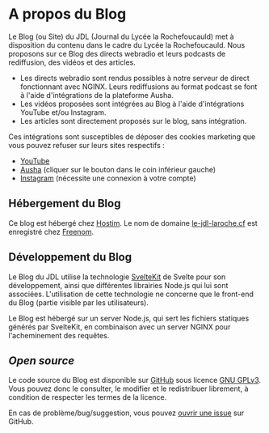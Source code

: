 # A propos du Blog

Le Blog (ou Site) du JDL (Journal du Lycée la Rochefoucauld) met à disposition du contenu dans le cadre du Lycée la Rochefoucauld.
Nous proposons sur ce Blog des directs webradio et leurs podcasts de rediffusion, des vidéos et des articles.


- Les directs webradio sont rendus possibles à notre serveur de direct fonctionnant avec NGINX. Leurs rediffusions au format podcast se font à l'aide d'intégrations de la plateforme Ausha.
- Les vidéos proposées sont intégrées au Blog à l'aide d'intégrations YouTube et/ou Instagram.
- Les articles sont directement proposés sur le blog, sans intégration.

Ces intégrations sont susceptibles de déposer des cookies marketing que vous pouvez refuser sur leurs sites respectifs :

- [YouTube](https://consent.youtube.com/d?continue=https://www.youtube.com/%3Fcbrd%3D1&gl=FR&m=0&pc=yt&hl=fr&src=2)
- [Ausha](https://www.ausha.co/fr/) (cliquer sur le bouton dans le coin inférieur gauche)
- [Instagram](https://www.instagram.com/accounts/cookie_settings/) (nécessite une connexion à votre compte)

## Hébergement du Blog

Ce blog est hébergé chez [Hostim](https://hostim.fr).
Le nom de domaine [le-jdl-laroche.cf](https://le-jdl-laroche.cf) est enregistré chez [Freenom](https://freenom.com).

## Développement du Blog

Le Blog du JDL utilise la technologie [SvelteKit](https://kit.svelte.dev) de Svelte pour son développement, ainsi que différentes librairies Node.js qui lui sont associées. L'utilisation de cette technologie ne concerne que le front-end du Blog (partie visible par les utilisateurs).

Le Blog est hébergé sur un server Node.js, qui sert les fichiers statiques générés par SvelteKit, en combinaison avec un server NGINX pour l'acheminement des requêtes.

## *Open source*

Le code source du Blog est disponible sur [GitHub](/https://github.com/Le-JDL-La-Roche/Le-JDL-Client) sous licence [GNU GPLv3](https://github.com/Le-JDL-La-Roche/Le-JDL-Client/blob/main/LICENSE). Vous pouvez donc le consulter, le modifier et le redistribuer librement, à condition de respecter les termes de la licence.

En cas de problème/bug/suggestion, vous pouvez [ouvrir une issue](https://github.com/Le-JDL-La-Roche/Le-JDL-Client/issues) sur GitHub.
